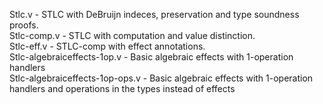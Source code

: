 Stlc.v - STLC with DeBruijn indeces, preservation and type soundness proofs. <br/>
Stlc-comp.v - STLC with computation and value distinction. <br/>
Stlc-eff.v - STLC-comp with effect annotations. <br/>
Stlc-algebraiceffects-1op.v - Basic algebraic effects with 1-operation handlers <br/>
Stlc-algebraiceffects-1op-ops.v - Basic algebraic effects with 1-operation handlers and operations in the types instead of effects<br/>

